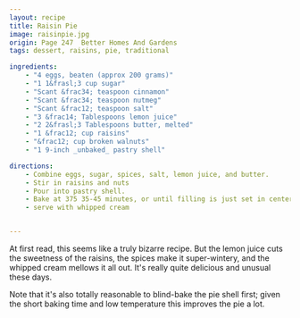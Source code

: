 ```yaml
---
layout: recipe
title: Raisin Pie
image: raisinpie.jpg
origin: Page 247  Better Homes And Gardens
tags: dessert, raisins, pie, traditional

ingredients:
    - "4 eggs, beaten (approx 200 grams)"
    - "1 1&frasl;3 cup sugar"
    - "Scant &frac34; teaspoon cinnamon"
    - "Scant &frac34; teaspoon nutmeg"
    - "Scant &frac12; teaspoon salt"
    - "3 &frac14; Tablespoons lemon juice"  
    - "2 2&frasl;3 Tablespoons butter, melted"
    - "1 &frac12; cup raisins"
    - "&frac12; cup broken walnuts"
    - "1 9-inch _unbaked_ pastry shell" 

directions:
    - Combine eggs, sugar, spices, salt, lemon juice, and butter.
    - Stir in raisins and nuts
    - Pour into pastry shell.
    - Bake at 375 35-45 minutes, or until filling is just set in center.
    - serve with whipped cream


---
```

At first read, this seems like a truly bizarre recipe.  But the lemon juice cuts the sweetness of the raisins, the spices make it super-wintery, and the whipped cream mellows it all out.  It's really quite delicious and unusual these days.

Note that it's also totally reasonable to blind-bake the pie shell first; given the short baking time and low temperature this improves the pie a lot.
